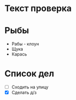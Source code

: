 # Текст проверка

# Рыбы 
* Рабы - клоун
* Щука
* Карась
# Список дел
* [ ] Сходить на улицу
* [X] Сделать д/з  

